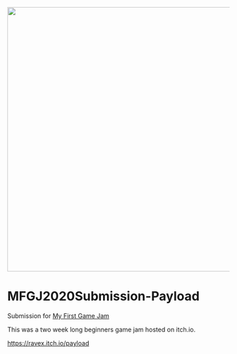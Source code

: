 <p align="center"><a href="https://ravex.itch.io/payload" target="_blank"><img src="https://img.itch.zone/aW1nLzI5Njk1MjEucG5n/original/4o%2BrhF.png" width="600"></a></p>

# MFGJ2020Submission-Payload
Submission for [My First Game Jam](https://itch.io/jam/my-first-game-jam-winter-2020)

This was a two week long beginners game jam hosted on itch.io.

https://ravex.itch.io/payload
